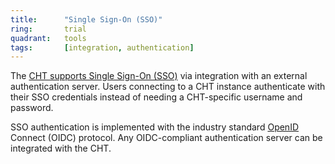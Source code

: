 ```yaml
---
title:      "Single Sign-On (SSO)"
ring:       trial
quadrant:   tools
tags:       [integration, authentication]
---
```


The [CHT supports Single Sign-On (SSO)](https://docs.communityhealthtoolkit.org/hosting/sso/) via integration with an external authentication server. Users connecting to a CHT instance authenticate with their SSO credentials instead of needing a CHT-specific username and password.

SSO authentication is implemented with the industry standard [OpenID](https://openid.net/) Connect (OIDC) protocol. Any OIDC-compliant authentication server can be integrated with the CHT.
